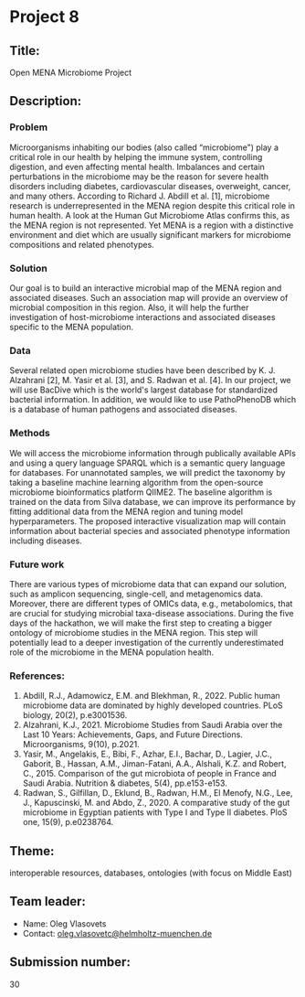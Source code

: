 # Project 8

## Title:

Open MENA Microbiome Project

## Description:

### Problem 
Microorganisms inhabiting our bodies (also called
“microbiome") play a critical role in our health by helping the
immune system, controlling digestion, and even affecting mental
health. Imbalances and certain perturbations in the microbiome may be
the reason for severe health disorders including diabetes,
cardiovascular diseases, overweight, cancer, and many
others. According to Richard J. Abdill et al. [1], microbiome research
is underrepresented in the MENA region despite this critical role in
human health. A look at the Human Gut Microbiome Atlas confirms this,
as the MENA region is not represented. Yet MENA is a region with a
distinctive environment and diet which are usually significant markers
for microbiome compositions and related phenotypes.

### Solution 
Our goal is to build an interactive microbial map of
the MENA region and associated diseases.  Such an association map will
provide an overview of microbial composition in this region. Also, it
will help the further investigation of host-microbiome interactions
and associated diseases specific to the MENA population.

### Data
Several related open microbiome studies have been described
by K. J. Alzahrani [2], M. Yasir et al. [3], and S. Radwan et
al. [4]. In our project, we will use BacDive which is the world's
largest database for standardized bacterial information. In addition,
we would like to use PathoPhenoDB which is a database of human
pathogens and associated diseases.

### Methods
We will access the microbiome information through
publically available APIs and using a query language SPARQL which is a
semantic query language for databases. For unannotated samples, we
will predict the taxonomy by taking a baseline machine learning
algorithm from the open-source microbiome bioinformatics platform
QIIME2.  The baseline algorithm is trained on the data from Silva
database, we can improve its performance by fitting additional data
from the MENA region and tuning model hyperparameters. The proposed
interactive visualization map will contain information about bacterial
species and associated phenotype information including diseases.

### Future work
There are various types of microbiome data that can
expand our solution, such as amplicon sequencing, single-cell, and
metagenomics data. Moreover, there are different types of OMICs data,
e.g., metabolomics, that are crucial for studying microbial
taxa-disease associations. During the five days of the hackathon, we
will make the first step to creating a bigger ontology of microbiome
studies in the MENA region. This step will potentially lead to a
deeper investigation of the currently underestimated role of the
microbiome in the MENA population health.


### References:
1. Abdill, R.J., Adamowicz, E.M. and Blekhman, R., 2022. Public human
   microbiome data are dominated by highly developed countries. PLoS
   biology, 20(2), p.e3001536.
2. Alzahrani, K.J., 2021. Microbiome Studies from Saudi Arabia over
   the Last 10 Years: Achievements, Gaps, and Future
   Directions. Microorganisms, 9(10), p.2021.
3. Yasir, M., Angelakis, E., Bibi, F., Azhar, E.I., Bachar, D.,
   Lagier, J.C., Gaborit, B., Hassan, A.M., Jiman-Fatani, A.A.,
   Alshali, K.Z. and Robert, C., 2015. Comparison of the gut
   microbiota of people in France and Saudi Arabia. Nutrition &
   diabetes, 5(4), pp.e153-e153.
4. Radwan, S., Gilfillan, D., Eklund, B., Radwan, H.M., El Menofy,
   N.G., Lee, J., Kapuscinski, M. and Abdo, Z., 2020. A comparative
   study of the gut microbiome in Egyptian patients with Type I and
   Type II diabetes. PloS one, 15(9), p.e0238764.
   
## Theme:

interoperable resources, databases, ontologies (with focus on Middle
East)

## Team leader:
	
 * Name: Oleg Vlasovets
 * Contact: oleg.vlasovetc@helmholtz-muenchen.de
 
## Submission number:

30
